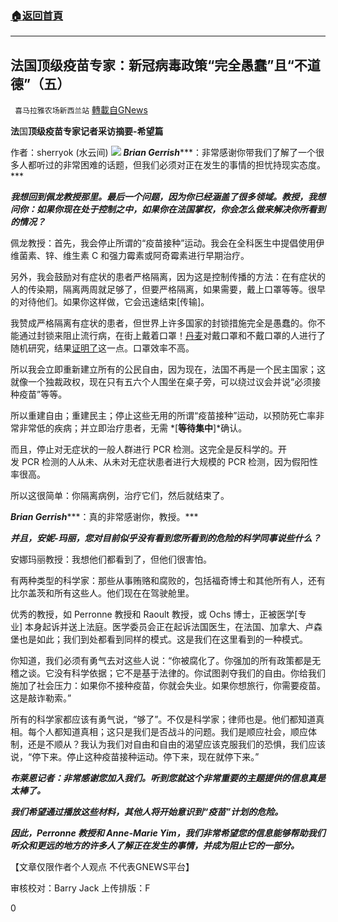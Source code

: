 ###  [:house:返回首頁](https://github.com/ourhimalayas/txt)
---


## 法国顶级疫苗专家：新冠病毒政策“完全愚蠢”且“不道德”（五）
` 喜马拉雅农场新西兰站` [轉載自GNews](https://gnews.org/zh-hans/1546010/)

**法**国**顶级疫苗专家记者采访摘要-希望篇**

作者：sherryok (水云间)
![](https://assets.gnews.org/wp-content/uploads/2021/09/PHOTO-2021-09-12-20-44-49.jpg)
***Brian Gerrish******：非常感谢你带我们了解了一个很多人都听过的非常困难的话题，但我们必须对正在发生的事情的担忧持现实态度。***

***我想回到佩龙教授那里。最后一个问题，因为你已经涵盖了很多领域。教授，我想问你：如果你现在处于控制之中，如果你在法国掌权，你会怎么做来解决你所看到的情况？***

佩龙教授：首先，我会停止所谓的“疫苗接种”运动。我会在全科医生中提倡使用伊维菌素、锌、维生素 C 和强力霉素或阿奇霉素进行早期治疗。

另外，我会鼓励对有症状的患者严格隔离，因为这是控制传播的方法：在有症状的人的传染期，隔离两周就足够了，但要严格隔离，如果需要，戴上口罩等等。很早的对待他们。如果你这样做，它会迅速结束[传输]。

我赞成严格隔离有症状的患者，但世界上许多国家的封锁措施完全是愚蠢的。你不能通过封锁来阻止流行病，在街上戴着口罩！[丹麦](https://translate.google.com/website?sl=en&amp;tl=zh-CN&amp;ajax=1&amp;elem=1&amp;se=1&amp;u=https://carterheavyindustries.files.wordpress.com/2021/02/effectiveness-of-adding-a-mask-recommendation-to-other-public-health-measures-to-prevent-sars-cov-2-infection-in-danish-mask-wearers-nov-2020.pdf)对戴口罩和不戴口罩的人进行了随机研究，结果[证明了](https://translate.google.com/website?sl=en&amp;tl=zh-CN&amp;ajax=1&amp;elem=1&amp;se=1&amp;u=https://carterheavyindustries.files.wordpress.com/2021/02/effectiveness-of-adding-a-mask-recommendation-to-other-public-health-measures-to-prevent-sars-cov-2-infection-in-danish-mask-wearers-nov-2020.pdf)这一点。口罩效率不高。

所以我会立即重新建立所有的公民自由，因为现在，法国不再是一个民主国家；这就像一个独裁政权，现在只有五六个人围坐在桌子旁，可以绕过议会并说“必须接种疫苗”等等。

所以重建自由；重建民主；停止这些无用的所谓“疫苗接种”运动，以预防死亡率非常非常低的疾病；并立即治疗患者，无需 *[**等待集中**]*确认。

而且，停止对无症状的一般人群进行 PCR 检测。这完全是反科学的。开发 PCR 检测的人从未、从未对无症状患者进行大规模的 PCR 检测，因为假阳性率很高。

所以这很简单：你隔离病例，治疗它们，然后就结束了。

***Brian Gerrish******：真的非常感谢你，教授。***

***并且，安妮-玛丽，您对目前似乎没有看到您所看到的危险的科学同事说些什么？***

安娜玛丽教授：我想他们都看到了，但他们很害怕。

有两种类型的科学家：那些从事贿赂和腐败的，包括福奇博士和其他所有人，还有比尔盖茨和所有这些人。他们现在在驾驶舱里。

优秀的教授，如 Perronne 教授和 Raoult 教授，或 Ochs 博士，正被医学[专业] 本身起诉并送上法庭。医学委员会正在起诉法国医生，在法国、加拿大、卢森堡也是如此；我们到处都看到同样的模式。这是我们在这里看到的一种模式。

你知道，我们必须有勇气去对这些人说：“你被腐化了。你强加的所有政策都是无稽之谈。它没有科学依据；它不是基于法律的。你试图剥夺我们的自由。你给我们施加了社会压力：如果你不接种疫苗，你就会失业。如果你想旅行，你需要疫苗。这是敲诈勒索。”

所有的科学家都应该有勇气说，“够了”。不仅是科学家；律师也是。他们都知道真相。每个人都知道真相；这只是我们是否战斗的问题。我们是顺应社会，顺应体制，还是不顺从？我认为我们对自由和自由的渴望应该克服我们的恐惧，我们应该说，“停下来。停止这种疫苗接种运动。停下来，现在就停下来。”

***布莱恩记者：非常感谢您加入我们。听到您就这个非常重要的主题提供的信息真是太棒了。***

***我们希望通过播放这些材料，其他人将开始意识到“疫苗”计划的危险。***

***因此，Perronne 教授和 Anne-Marie Yim，我们非常希望您的信息能够帮助我们听众和更远的地方的许多人了解正在发生的事情，并成为阻止它的一部分。***

【文章仅限作者个人观点 不代表GNEWS平台】

审核校对：Barry Jack
上传排版：F

0

